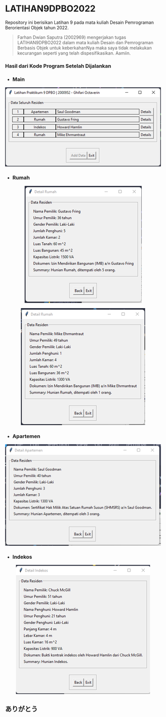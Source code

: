 # LATIHAN9DPBO2022

Repository ini berisikan Latihan 9 pada mata kuliah Desain Pemrograman Berorientasi Objek tahun 2022.

> Farhan Dwian Saputra (2002969) mengerjakan tugas LATIHAN9DPBO2022 dalam mata kuliah Desain dan Pemrograman Berbasis Objek untuk keberkahanNya maka saya tidak melakukan kecurangan seperti yang telah dispesifikasikan. Aamiin.

### Hasil dari Kode Program Setelah Dijalankan

- ### Main

<p align="center">
  <img src="https://github.com/ghifari21/LATIHAN9DPBO2022/blob/72ccfac2d96edebe83a248ee5d56b66e90bde5a0/Screenshot/main.png" alt="main"/>
</p>

- ### Rumah

<p align="center">
  <img src="https://github.com/ghifari21/LATIHAN9DPBO2022/blob/72ccfac2d96edebe83a248ee5d56b66e90bde5a0/Screenshot/rumah1.png" alt="rumah 1"/>
</p>
<p align="center">
  <img src="https://github.com/ghifari21/LATIHAN9DPBO2022/blob/72ccfac2d96edebe83a248ee5d56b66e90bde5a0/Screenshot/rumah2.png" alt="rumah 2"/>
</p>

- ### Apartemen

<p align="center">
  <img src="https://github.com/ghifari21/LATIHAN9DPBO2022/blob/72ccfac2d96edebe83a248ee5d56b66e90bde5a0/Screenshot/apartemen.png" alt="apartemen"/>
</p>

- ### Indekos
<p align="center">
  <img src="https://github.com/ghifari21/LATIHAN9DPBO2022/blob/72ccfac2d96edebe83a248ee5d56b66e90bde5a0/Screenshot/indekos.png" alt="indekos"/>
</p>

## ありがとう
